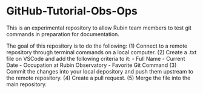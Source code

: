 # GitHub-Tutorial-Obs-Ops
This is an experimental repository to allow Rubin team members to test git commands in preparation for documentation.

The goal of this repository is to do the following:
(1)  Connect to a remote repository through terminal commands on a local computer.
(2)  Create a .txt file on VSCode and add the following criteria to it:
    -  Full Name
    -  Current Date
    -  Occupation at Rubin Observatory
    -  Favorite Git Command
(3)  Commit the changes into your local depository and push them upstream to the remote repository.
(4)  Create a pull request.
(5)  Merge the file into the main repository.
